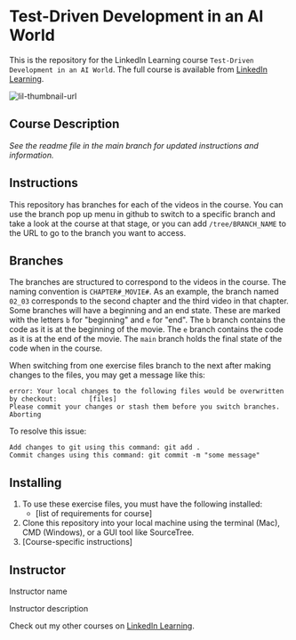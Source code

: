 # Test-Driven Development in an AI World
This is the repository for the LinkedIn Learning course `Test-Driven Development in an AI World`. The full course is available from [LinkedIn Learning][lil-course-url].

![lil-thumbnail-url]

## Course Description

_See the readme file in the main branch for updated instructions and information._
## Instructions
This repository has branches for each of the videos in the course. You can use the branch pop up menu in github to switch to a specific branch and take a look at the course at that stage, or you can add `/tree/BRANCH_NAME` to the URL to go to the branch you want to access.

## Branches
The branches are structured to correspond to the videos in the course. The naming convention is `CHAPTER#_MOVIE#`. As an example, the branch named `02_03` corresponds to the second chapter and the third video in that chapter. 
Some branches will have a beginning and an end state. These are marked with the letters `b` for "beginning" and `e` for "end". The `b` branch contains the code as it is at the beginning of the movie. The `e` branch contains the code as it is at the end of the movie. The `main` branch holds the final state of the code when in the course.

When switching from one exercise files branch to the next after making changes to the files, you may get a message like this:

    error: Your local changes to the following files would be overwritten by checkout:        [files]
    Please commit your changes or stash them before you switch branches.
    Aborting

To resolve this issue:
	
    Add changes to git using this command: git add .
	Commit changes using this command: git commit -m "some message"

## Installing
1. To use these exercise files, you must have the following installed:
	- [list of requirements for course]
2. Clone this repository into your local machine using the terminal (Mac), CMD (Windows), or a GUI tool like SourceTree.
3. [Course-specific instructions]

## Instructor

Instructor name

Instructor description

                            

Check out my other courses on [LinkedIn Learning](https://www.linkedin.com/learning/instructors/).


[0]: # (Replace these placeholder URLs with actual course URLs)

[lil-course-url]: https://www.linkedin.com/learning/
[lil-thumbnail-url]: https://media.licdn.com/dms/image/v2/D4E0DAQG0eDHsyOSqTA/learning-public-crop_675_1200/B4EZVdqqdwHUAY-/0/1741033220778?e=2147483647&v=beta&t=FxUDo6FA8W8CiFROwqfZKL_mzQhYx9loYLfjN-LNjgA

